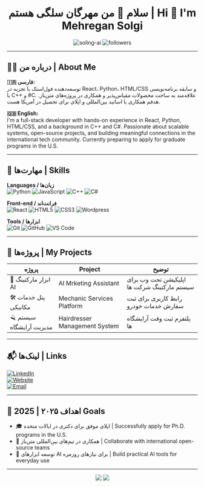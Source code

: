 <h1 align="center">سلام 👋 من مهرگان سلگی هستم | Hi 👋 I'm Mehregan Solgi</h1>

<p align="center">
  <img src="https://komarev.com/ghpvc/?username=soling-ai&label=Profile+Views&color=0e75b6&style=flat" alt="soling-ai" />
  <img src="https://img.shields.io/github/followers/soling-ai?label=Followers&style=social" alt="followers"/>
</p>

---

## 🧑‍💻 درباره من | About Me

**🇮🇷 فارسی:**  
توسعه‌دهنده فول‌استک با تجربه در React، Python، HTML/CSS و سابقه برنامه‌نویسی با C++ و #C. علاقه‌مند به ساخت محصولات مقیاس‌پذیر و همکاری در پروژه‌های متن‌باز. هدفم همکاری با اساتید بین‌المللی و اپلای برای تحصیل در آمریکا هست.

**🇬🇧 English:**  
I'm a full-stack developer with hands-on experience in React, Python, HTML/CSS, and a background in C++ and C#. Passionate about scalable systems, open-source projects, and building meaningful connections in the international tech community. Currently preparing to apply for graduate programs in the U.S.

---

## 🚀 مهارت‌ها | Skills

**Languages / زبان‌ها**  
![Python](https://img.shields.io/badge/-Python-3776AB?style=flat&logo=python&logoColor=white)
![JavaScript](https://img.shields.io/badge/-JavaScript-F7DF1E?style=flat&logo=javascript&logoColor=black)
![C++](https://img.shields.io/badge/-C++-00599C?style=flat&logo=cplusplus)
![C#](https://img.shields.io/badge/-C%23-239120?style=flat&logo=csharp)

**Front-end / فرانت‌اند**  
![React](https://img.shields.io/badge/-React-20232A?style=flat&logo=react)
![HTML5](https://img.shields.io/badge/-HTML5-E34F26?style=flat&logo=html5&logoColor=white)
![CSS3](https://img.shields.io/badge/-CSS3-1572B6?style=flat&logo=css3)
![Wordpress](https://img.shields.io/badge/-wordpress-1572B6?style=flat&logo=css3)

**Tools / ابزارها**  
![Git](https://img.shields.io/badge/-Git-F05032?style=flat&logo=git)
![GitHub](https://img.shields.io/badge/-GitHub-181717?style=flat&logo=github)
![VS Code](https://img.shields.io/badge/-VS%20Code-007ACC?style=flat&logo=visual-studio-code)

---

## 📂 پروژه‌ها | My Projects

| پروژه | Project | توضیح |
|--------|---------|-------|
| 🧠 ابزار مارکتینگ AI | AI Mrketing Assistant | اپلیکیشن تحت وب برای سیستم مارکتینگ شرکت ها |
| 🛠 پنل خدمات مکانیکی | Mechanic Services Platform | رابط کاربری برای ثبت سفارش خدمات خودرو |
| 🪒 سیستم مدیریت آرایشگاه | Hairdresser Management System  | پلتفرم ثبت وقت آرایشگاه ها |

---

## 📬 لینک‌ها | Links

[![LinkedIn](https://img.shields.io/badge/-LinkedIn-0077B5?style=flat&logo=linkedin&logoColor=white)](https://www.linkedin.com/in/mehregan-solgi-90a735285/)  
[![Website](https://img.shields.io/badge/-Website-000?style=flat&logo=google-chrome&logoColor=white)](https://www.shekardownload.ir/)  
[![Email](https://img.shields.io/badge/-Email-EA4335?style=flat&logo=gmail&logoColor=white)](mailto:solgi.prg@gmail.com)

---

## 🎯 اهداف ۲۰۲۵ | 2025 Goals

- 🎓 اپلای موفق برای دکتری در ایالات متحده | Successfully apply for Ph.D. programs in the U.S.  
- 🤝 همکاری در تیم‌های بین‌المللی متن‌باز | Collaborate with international open-source teams  
- 🧠 توسعه ابزارهای AI برای نیازهای روزمره | Build practical AI tools for everyday use

---

<p align="center">
  <img src="https://github-readme-stats.vercel.app/api?username=soling-ai&show_icons=true&theme=dark" />
  <img src="https://github-readme-streak-stats.herokuapp.com/?user=soling-ai&theme=dark" />
</p>

